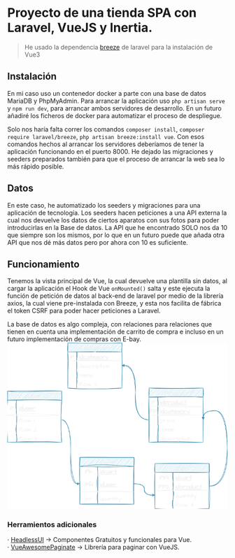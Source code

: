 # Proyecto de una tienda SPA con Laravel, VueJS y Inertia.

> He usado la dependencia [breeze](https://laravel.com/docs/10.x/starter-kits) de laravel para la instalación de Vue3

## Instalación
En mi caso uso un contenedor docker a parte con una base de datos MariaDB y PhpMyAdmin. Para arrancar la aplicación uso `php artisan serve` y `npm run dev`, para arrancar ambos servidores de desarrollo. En un futuro añadiré los ficheros de docker para automatizar el proceso de despliegue.

Solo nos haría falta correr los comandos `composer install`, `composer require laravel/breeze`, `php artisan breeze:install vue`. Con esos comandos hechos al arrancar los servidores deberíamos de tener la aplicación funcionando en el puerto 8000. He dejado las migraciones y seeders preparados también para que el proceso de arrancar la web sea lo más rápido posible.

## Datos
En este caso, he automatizado los seeders y migraciones para una aplicación de tecnología. Los seeders hacen peticiones a una API externa la cual nos devuelve los datos de ciertos aparatos con sus fotos para poder introducirlas en la Base de datos. La API que he encontrado SOLO nos da 10 que siempre son los mismos, por lo que en un futuro puede que añada otra API que nos dé más datos pero por ahora con 10 es suficiente.

## Funcionamiento
Tenemos la vista principal de Vue, la cual devuelve una plantilla sin datos, al cargar la aplicación el Hook de Vue `onMounted()` salta y este ejecuta la función de petición de datos al back-end de laravel por medio de la librería axios, la cual viene pre-instalada con Breeze, y esta nos facilita de fábrica el token CSRF para poder hacer peticiones a Laravel.

La base de datos es algo compleja, con relaciones para relaciones que tienen en cuenta una implementación de carrito de compra e incluso en un futuro implementación de compras con E-bay.
![Esquema DB](DB.png)

### Herramientos adicionales 
    
 · [HeadlessUI](https://headlessui.com/) -> Componentes Gratuitos y funcionales para Vue. <br/>
 · [VueAwesomePaginate](https://vuejsexamples.com/vue-awesome-paginate-a-modern-and-powerfull-vue-js-pagination-library-with-a-large-set-of-various-pagination-components/) -> Librería para paginar con VueJS. <br/>